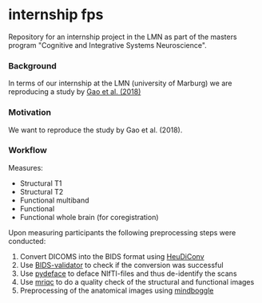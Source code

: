 # internship fps

Repository for an internship project in the LMN as part of the
masters program "Cognitive and Integrative Systems Neuroscience".

### Background
In terms of our internship at the LMN (university of Marburg) we are reproducing a study by [Gao et al. (2018)](https://link.springer.com/article/10.1007/s00429-018-1630-4)

### Motivation
We want to reproduce the study by Gao et al. (2018).

### Workflow
Measures:
- Structural T1
- Structural T2
- Functional multiband
- Functional
- Functional whole brain (for coregistration)

Upon measuring participants the following preprocessing steps were conducted:
1. Convert DICOMS into the BIDS format using [HeuDiConv](https://github.com/nipy/heudiconv)
2. Use [BIDS-validator](https://github.com/bids-standard/bids-validator) to check if the conversion was successful
3. Use [pydeface](https://github.com/poldracklab/pydeface) to deface NIfTI-files and thus de-identify the scans
4. Use [mriqc](https://github.com/poldracklab/mriqc) to do a quality check of the structural and functional images
5. Preprocessing of the anatomical images using [mindboggle](https://mindboggle.info/)
